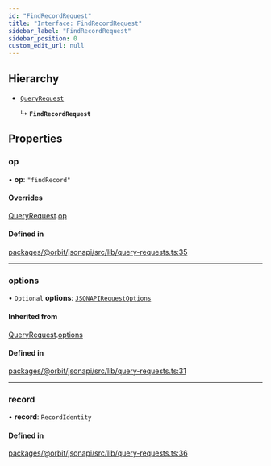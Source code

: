 ```yaml
---
id: "FindRecordRequest"
title: "Interface: FindRecordRequest"
sidebar_label: "FindRecordRequest"
sidebar_position: 0
custom_edit_url: null
---
```


## Hierarchy

- [`QueryRequest`](QueryRequest.md)

  ↳ **`FindRecordRequest`**

## Properties

### op

• **op**: ``"findRecord"``

#### Overrides

[QueryRequest](QueryRequest.md).[op](QueryRequest.md#op)

#### Defined in

[packages/@orbit/jsonapi/src/lib/query-requests.ts:35](https://github.com/orbitjs/orbit/blob/6e0cbd41/packages/@orbit/jsonapi/src/lib/query-requests.ts#L35)

___

### options

• `Optional` **options**: [`JSONAPIRequestOptions`](JSONAPIRequestOptions.md)

#### Inherited from

[QueryRequest](QueryRequest.md).[options](QueryRequest.md#options)

#### Defined in

[packages/@orbit/jsonapi/src/lib/query-requests.ts:31](https://github.com/orbitjs/orbit/blob/6e0cbd41/packages/@orbit/jsonapi/src/lib/query-requests.ts#L31)

___

### record

• **record**: `RecordIdentity`

#### Defined in

[packages/@orbit/jsonapi/src/lib/query-requests.ts:36](https://github.com/orbitjs/orbit/blob/6e0cbd41/packages/@orbit/jsonapi/src/lib/query-requests.ts#L36)
